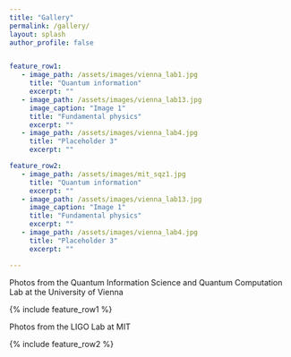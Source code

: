 ```yaml
---
title: "Gallery"
permalink: /gallery/
layout: splash
author_profile: false


feature_row1:
   - image_path: /assets/images/vienna_lab1.jpg
     title: "Quantum information"
     excerpt: ""
   - image_path: /assets/images/vienna_lab13.jpg
     image_caption: "Image 1"
     title: "Fundamental physics"
     excerpt: ""
   - image_path: /assets/images/vienna_lab4.jpg
     title: "Placeholder 3"
     excerpt: ""

feature_row2:
   - image_path: /assets/images/mit_sqz1.jpg
     title: "Quantum information"
     excerpt: ""
   - image_path: /assets/images/vienna_lab13.jpg
     image_caption: "Image 1"
     title: "Fundamental physics"
     excerpt: ""
   - image_path: /assets/images/vienna_lab4.jpg
     title: "Placeholder 3"
     excerpt: ""

---
```


Photos from the Quantum Information Science and Quantum Computation Lab at the University of Vienna

{% include feature_row1 %}

Photos from the LIGO Lab at MIT

{% include feature_row2 %}
